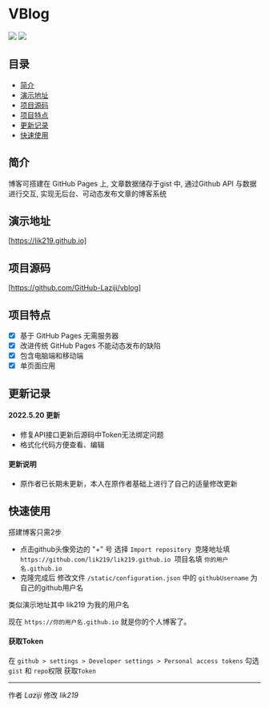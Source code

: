 # VBlog
![](https://img.shields.io/github/languages/top/github-laziji/VBlog.svg?style=flat)
![](https://img.shields.io/github/stars/gitHub-laziji/VBlog.svg?style=social)

## 目录
- [简介](#简介)
- [演示地址](#演示地址)
- [项目源码](#项目源码)
- [项目特点](#项目特点)
- [更新记录](#更新记录)
- [快速使用](#快速使用)

## 简介

博客可搭建在 GitHub Pages 上,
文章数据储存于gist 中, 通过Github API 与数据进行交互, 实现无后台、可动态发布文章的博客系统

## 演示地址
[https://lik219.github.io]

## 项目源码
[https://github.com/GitHub-Laziji/vblog]

## 项目特点

- [x] 基于 GitHub Pages 无需服务器
- [x] 改进传统 GitHub Pages 不能动态发布的缺陷
- [x] 包含电脑端和移动端
- [x] 单页面应用

## 更新记录

#### 2022.5.20 更新
- 修复API接口更新后源码中Token无法绑定问题
- 格式化代码方便查看、编辑

#### 更新说明
- 原作者已长期未更新，本人在原作者基础上进行了自己的适量修改更新

## 快速使用
搭建博客只需2步
- 点击github头像旁边的 "+" 号 选择 ```Import repository ```克隆地址填 ```https://github.com/lik219/lik219.github.io ```项目名填 ```你的用户名.github.io ```
- 克隆完成后 修改文件 ```/static/configuration.json``` 中的 ```githubUsername``` 为自己的github用户名

类似演示地址其中 lik219 为我的用户名

现在 ```https://你的用户名.github.io``` 就是你的个人博客了。

#### 获取Token

在 ```github > settings > Developer settings > Personal access tokens```  勾选```gist``` 和 ```repo```权限 获取```Token```

------

作者 *Laziji*
修改 *lik219*

